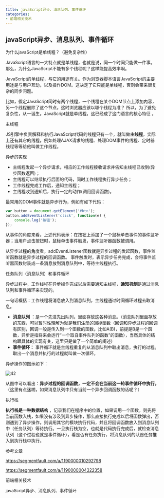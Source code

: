 ```yaml
---
title: javaScript异步、消息队列、事件循环
categories: 
- 前端相关技术
---
```

## javaScript异步、消息队列、事件循环

为什么javaScript是单线程？（避免复杂性）

 JavaScript语言的一大特点就是单线程，也就是说，同一个时间只能做一件事。那么，为什么JavaScript不能有多个线程呢？这样能提高效率啊。 

 JavaScript的单线程，与它的用途有关。作为浏览器脚本语言JavaScript的主要用途是与用户互动，以及操作DOM。这决定了它只能是单线程，否则会带来很复杂的同步问题。

 比如，假定JavaScript同时有两个线程，一个线程在某个DOM节点上添加内容，另一个线程删除了这个节点，这时浏览器应该以哪个线程为准？ 所以，为了避免复杂性，从一诞生，JavaScript就是单线程，这已经成了这门语言的核心特征 。

主线程

 JS引擎中负责解释和执行JavaScript代码的线程只有一个，就叫做**主线程**，实际上还有其它的线程，例如处理AJAX请求的线程、处理DOM事件的线程、定时器线程等等给他叫做工作线程。

异步的实现

 - 主线程发起一个异步请求，相应的工作线程接收请求并告知主线程已收到(异步函数返回)； 
 - 主线程可以继续执行后面的代码，同时工作线程执行异步任务； 
 - 工作线程完成工作后，通知主线程； 
 - 主线程收到通知后，执行一定的动作(调用回调函数)。 

 最常用的DOM事件就是异步行为，例如有如下代码：

 ```javaScript
 var button = document.getElement('#btn');
 button.addEventListener('click', function(e) {
     console.log('按钮');
 });
 ```

 从事件的角度来看，上述代码表示：在按钮上添加了一个鼠标单击事件的事件监听器；当用户点击按钮时，鼠标单击事件触发，事件监听器函数被调用。 

 从异步过程的角度看，addEventListener函数就是异步过程的发起函数，事件监听函数就是异步过程的回调函数。 事件触发时，表示异步任务完成，会将事件监听器函数封装成一条消息放到消息队列中，等待主线程执行。 

任务队列（消息队列）和事件循环

 异步过程中，工作线程在异步操作完成以后需要通知主线程，**通知机制**是通过消息队列和事件循环来实现的。

 一句话概括：工作线程将消息放入到消息队列，主线程通过时间循环过程去取消息。

 - **消息队列** ：是一个先进先出队列，里面存放这各种消息。（消息队列里面存放的东西，可以暂时性理解为就是我们注册的回掉函数（回调和异步过程的回调有区别，回调一般是传入到一个函数的函数，比如A(B)，前提是B是一个函数，异步是指将来会运行“一个取自事件队列的函数”的函数），当然具体的结构跟具体的实现有关，这里只是做了一个简单的阐述）
 - **事件循环：** 事件循环就是主线程重复的从消息队列中取出消息，执行的过程。取出一个消息并执行的过程就叫做一次循环。

 异步操作的图示如下：

 ![42](https://github.com/LQ55/notes/blob/master/%E4%BB%93%E5%BA%93%E5%9B%BE%E5%BA%93/42.png)

 从图中可以看出：**异步过程的回调函数，一定不会在当前这一轮事件循环中执行。** （这里有点迷糊，如果消息队列中只有当前一个异步回调函数的话呢？）

执行栈

 **执行栈是一种数据结构** ，记录我们在程序中的位置，如果调用一个函数，则先将当前函数入栈，如果没有涉及到异步操作，那么直接执行完成以后将函数弹出，否则遇到了异步操作，则调用其它的模块执行代码，并且将回调函数放入到消息队列中（任务队列）等待执行。一旦执行栈为空，也就是代码执行完成后，就检查消息队列（这个过程也就是事件循环），看是否有任务执行，将消息队列的队首任务推入到执行栈中执行。



参考文章

 https://segmentfault.com/a/1190000010292798

 https://segmentfault.com/a/1190000004322358

 前端相关技术 



javaScript异步、消息队列、事件循环